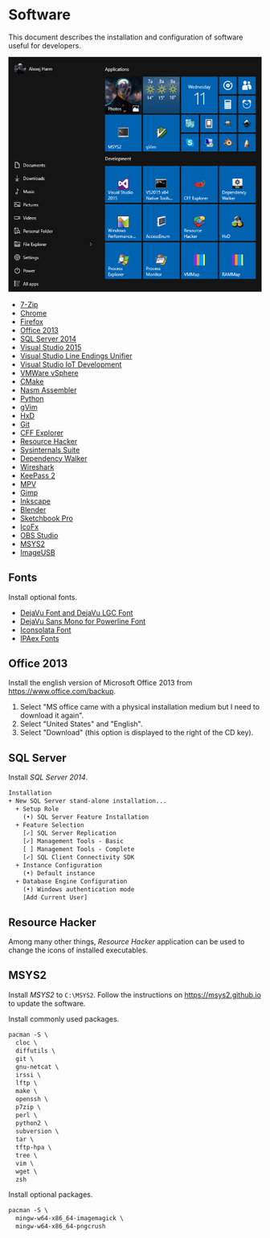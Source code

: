﻿# Software
This document describes the installation and configuration of software useful for developers.

![Start Menu](software.png)

- [7-Zip][7-zip]
- [Chrome][chrome]
- [Firefox][firefox]
- [Office 2013][office]
- [SQL Server 2014][sql2014]
- [Visual Studio 2015][vs2015]
- [Visual Studio Line Endings Unifier][vsleu]
- [Visual Studio IoT Development][vsiot]
- [VMWare vSphere][vsphere55]
- [CMake][cmake]
- [Nasm Assembler][nasm]
- [Python][python]
- [gVim][vim]
- [HxD][hxd]
- [Git][git]
- [CFF Explorer][cff]
- [Resource Hacker][rhack]
- [Sysinternals Suite][sysinternals]
- [Dependency Walker][depwalk]
- [Wireshark][wireshark]
- [KeePass 2][keepass]
- [MPV][mpv]
- [Gimp][gimp]
- [Inkscape][inkscape]
- [Blender][blender]
- [Sketchbook Pro][sketchbook]
- [IcoFx][icofx]
- [OBS Studio][obs]
- [MSYS2][msys2]
- [ImageUSB][imageusb]

[7-zip]: http://www.7-zip.org
[chrome]: https://www.google.com/chrome
[firefox]: https://www.mozilla.org/firefox
[office]: https://www.office.com/backup
[sql2014]: https://msdn.microsoft.com/en-us/subscriptions/downloads/#FileId=63715
[vs2015]: https://www.visualstudio.com/en-us/products/visual-studio-community-vs.aspx
[vsleu]: https://visualstudiogallery.msdn.microsoft.com/b2bbadd2-c337-43d7-9343-752ebbdd900f
[vsiot]: https://visualstudiogallery.msdn.microsoft.com/35dbae07-8c1a-4f9d-94b7-bac16cad9c01
[vsphere55]: https://my.vmware.com/web/vmware/info/slug/datacenter_cloud_infrastructure/vmware_vsphere/5_5
[cmake]: http://www.cmake.org
[nasm]: http://www.nasm.us
[python]: https://www.python.org
[vim]: http://www.vim.org
[hxd]: http://mh-nexus.de/en/hxd
[git]: https://git-scm.com
[cff]: http://www.ntcore.com/exsuite.php
[rhack]: http://www.angusj.com/resourcehacker
[sysinternals]: https://technet.microsoft.com/en-us/sysinternals/bb842062.aspx
[depwalk]: http://www.dependencywalker.com
[wireshark]: https://www.wireshark.org
[keepass]: http://keepass.info
[mpv]: https://mpv.io
[gimp]: http://www.gimp.org
[inkscape]: https://inkscape.org
[blender]: https://www.blender.org
[sketchbook]: http://www.autodesk.com/products/sketchbook-pro
[icofx]: http://icofx.ro
[obs]: https://obsproject.com
[msys2]: https://msys2.github.io
[imageusb]: http://www.osforensics.com/tools/write-usb-images.html


## Fonts
Install optional fonts.

- [DejaVu Font and DejaVu LGC Font][dejavu]
- [DejaVu Sans Mono for Powerline Font][powerline]
- [Iconsolata Font][iconsolata]
- [IPAex Fonts][ipaex]

[dejavu]: http://dejavu-fonts.org/wiki/Download
[powerline]: https://github.com/powerline/fonts
[iconsolata]: http://www.levien.com/type/myfonts/inconsolata.html
[ipaex]: http://ipafont.ipa.go.jp


## Office 2013
Install the english version of Microsoft Office 2013 from <https://www.office.com/backup>.

1. Select "MS office came with a physical installation medium but I need to download it again".
2. Select "United States" and "English".
3. Select "Download" (this option is displayed to the right of the CD key).


## SQL Server
Install *SQL Server 2014*.

```
Installation
+ New SQL Server stand-alone installation...
  + Setup Role
    (•) SQL Server Feature Installation
  + Feature Selection
    [✓] SQL Server Replication
    [✓] Management Tools - Basic
    [ ] Management Tools - Complete
    [✓] SQL Client Connectivity SDK
  + Instance Configuration
    (•) Default instance
  + Database Engine Configuration
    (•) Windows authentication mode
    [Add Current User]
```


## Resource Hacker
Among many other things, *Resource Hacker* application can be used to change the icons of installed executables.


## MSYS2
Install *MSYS2* to `C:\MSYS2`. Follow the instructions on <https://msys2.github.io> to update the software.

Install commonly used packages.

```
pacman -S \
  cloc \
  diffutils \
  git \
  gnu-netcat \
  irssi \
  lftp \
  make \
  openssh \
  p7zip \
  perl \
  python2 \
  subversion \
  tar \
  tftp-hpa \
  tree \
  vim \
  wget \
  zsh
```

Install optional packages.

```
pacman -S \
  mingw-w64-x86_64-imagemagick \
  mingw-w64-x86_64-pngcrush
```
